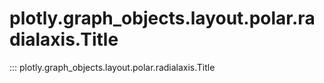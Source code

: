 # plotly.graph_objects.layout.polar.radialaxis.Title

::: plotly.graph_objects.layout.polar.radialaxis.Title
